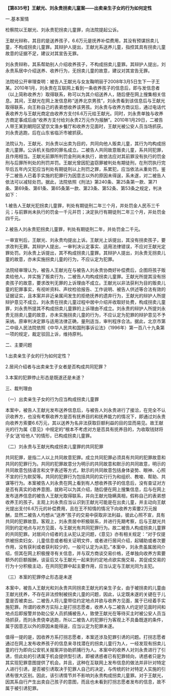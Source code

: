 **【第835号】王献光、刘永贵拐卖儿童案——出卖亲生子女的行为如何定性**

一.基本案情

检察院以王献光、刘永贵犯拐卖儿童罪，向法院提起公诉。

王献光辩称，其目的是送养孩子，6.6万元是抚养补偿费用，其没有预谋拐卖儿童，不构成拐卖儿童罪。其辩护人提出，王献光系送养儿童，指控其具有拐卖儿童故意的证据不足，建议对其宣告无罪。

刘永贵辩称，其系帮助别人介绍收养孩子，不构成拐卖儿童罪。其辩护人提出，刘永贵系居中介绍送养、收养行为，无拐卖儿童的故意，建议对其宣告无罪。

法院经公开审理查明：被告人王献光与女友鞠明丽于2008年3月5日生下一子王某。2010年1月，刘永贵在互联网上看到一条收养孩子的信息后，即与发信息者（以上简称收养方）取得联系，称可以为其介绍送养人，随后便在网上搜集相关信息。其间，王献光在网上发信息称“送养北京男孩”，刘永贵看到该信息后与王献光取得联系，向王称自己的表弟想收养该男孩。刘永贵与收养方商议后，通过电话代表收养方与王献光商定由收养方支付6.6万元给王献光。同时，刘永贵单独与收养方商定事成后由“收养方支付给刘永贵2万元作为报酬”。2010年1月29日，二被告人带王某到朝阳区望京文渔乡餐厅和收养方见面时，王献光被公安人员当场抓获。刘永贵逃跑，后在山东省临沂市被抓获。

法院认为，王献光、刘永贵以出卖为目的，共同向他人贩卖儿童，其行为均构成拐卖儿童罪。公诉机关指控的罪名成立。二被告人共同故意贩卖儿童，系共同犯罪，且作用相当。王献光前罪所判罚金刑尚未执行，故依法应对其前罪没有执行的罚金刑与后罪所判处的刑罚并罚。王献光曾因犯盗窃罪被判处有期徒刑，在刑罚执行完毕后五年内又犯应当判处有期徒刑以上刑罚之罪，系累犯，应当依法从重处罚。鉴于二被告人已着手实施的犯罪行为因意志以外的原因未得逞，系未遂，对二被告人依法可以减轻处罚。据此，法院依照《刑法》第240条、第25条第一款、第71条、第69条、第61条、第65条第一款、第23条、第52条、第53条之规定，判决如下：

1.被告人王献光犯拐卖儿童罪，判处有期徒刑二年三个月，并处罚金人民币三千元；与前罪尚未执行的罚金一千元并罚；决定执行有期徒刑二年三个月，并处罚金四千元。

2.被告人刘永贵犯拐卖儿童罪，判处有期徒刑二年，并处罚金二千元。

一审宣判后，王献光、刘永贵均提出上诉。王献光上诉提出，其没有拐卖孩子，要求改判无罪。其辩护人提出，一审判决认定事实、适用法律错误，不应对王献光定罪处罚。刘永贵上诉提出，其不构成拐卖儿童罪。其辩护人提出，刘永贵无拐卖儿童的故意，亦未实施拐卖儿童的行为，不应认定为犯罪。

法院经审理认为，被告人王献光在与被告人刘永贵协商好补偿费后，企图将孩子贩卖给他人，并实施了贩卖行为，二被告人均构成拐卖儿童罪。王献光所提其没有拐卖孩子的故意，要求改判无罪的上诉理由不成立。王献光以非法获利为目的贩卖儿童的犯罪事实，有视听资料、声纹检验报告、工作说明、被告人供述等合法有效的证据证实，且本案并非近亲属间发生的拒绝抚养的遗弃行为，王献光的辩护人所提辩护意见不成立。刘永贵在拐卖儿童过程中居中介绍并收取好处费，构成拐卖儿童罪，刘永贵所提其不构成拐卖儿童罪的上诉理由不成立。刘永贵的辩护人所提刘永贵无拐卖儿童的故意，亦未实施拐卖儿童的行为，不应认定为犯罪的辩护意见不予采纳。原审判决定罪与适用法律正确，量刑适当，审判程序合法。据此，北京市第二中级人民法院依照《中华人民共和国刑事诉讼法》（1996年）第一百八十九条第一项的规定，裁定驳回上诉，维持原判。

二、主要问题

1.出卖亲生子女的行为如何定性？

2.居间介绍者与出卖亲生子女者是否构成共同犯罪？

3.本案的犯罪停止形态是既遂还是未遂？

三、裁判理由

（一）出卖亲生子女的行为应当构成拐卖儿童罪

本案中，被告人王献光发布送养信息后，与被告人刘永贵进行了接洽，在完全不认识收养方，也没有考察收养方是否有抚养目的和抚养能力的情况下，即通过刘永贵向收养方索要6.6万元，其以送养为名非法获取巨额利益的目的显而易见。故王献光的行为属《意见》中规定的“根本不考虑对方是否具有抚养目的，为收取钱财将子女‘送’给他人”的情形，已构成拐卖儿童罪。

（二）刘永贵与王献光构成拐卖儿童罪的共同犯罪

共同犯罪，是指二人以上共同故意犯罪。成立共同犯罪必须具有共同的犯罪故意和共同的犯罪行为。共同的犯罪故意分为明示的共同故意和默示的共同故意，明示的共同故意包括语言和文字表述等方式，默示的共同故意包括身体姿势、眼神、心照不宣的行为默契等。共同的犯罪行为包括共同的实行行为和组织、教唆、帮助、共谋等行为。本案被告人刘永贵在网上看到有人想收养孩子的信息后，没有查证对方是否有真实的收养意图，就称可以为其介绍，随后便在网上搜集信息，后与在网上发布送养信息的被告人王献光取得联系，并向王献光隐瞒真相，假称自己的表弟想收养王的孩子。主观上刘永贵应当认识到王献光可能是在出卖儿童，并主动向王献光提出支付6.6万元的补偿费用，且在王不知情的情况下向收养方索要2万元报酬，显然二被告人均想从“送养”孩子的交易中获取非法利益，彼此心照不宣，具有共同的犯罪故意。客观上，刘永贵居中积极联系，并进行先期考察，后与王献光共同到约定地点与对方见面，与王献光有共同犯罪行为。故二被告人构成拐卖儿童罪的共同犯罪。对居间介绍者的主从犯认定问题，《意见》亦有相关规定：“对于仅提供被拐卖妇女、儿童信息或者相关证明文件，或者进行居间介绍，起辅助或者次要作用，没有获利或者获利较少的，一般可认定为从犯。”本案中，刘永贵虽属居间介绍，但其在网上积极搜寻有关信息，并与双方商谈交易价格，还单独向收养方索要额外的巨额报酬，谈妥后又与王献光一起来到约定地点欲实施交易，其促成交易的行为十分积极主动，在共同犯罪中起主要作用，应当认定与王献光同为主犯。

（三）本案的犯罪停止形态是未遂

本案中，被告人王献光和刘永贵共同拐卖王献光的亲生子女，由于被拐卖的儿童由王献光抚养，不存在非法控制被拐卖儿童的问题，因此，认定既未遂的关键在于儿童是否被卖出。二被告人将儿童带往约定地点并欲与收养方见面，属于已经着手实施犯罪。所谓的收养方实际上是打拐志愿者，收养人与二被告人约定好见面时间和地点后即报警并协助公安人员抓捕被告人，致使王献光在等待买主时被公安人员当场抓获，而刘永贵侥幸逃跑，所以二被告人的犯罪行为客观上不具备既遂的条件，属于因意志以外的原因未能得逞，应当认定为犯罪未遂。

值得一提的是，因收养方系打拐志愿者，本案还涉及犯罪引诱的问题。打拐志愿者通过在网上发布收养孩子的信息来寻找潜在的拐卖儿童行为人，一经发现有拐卖儿童的行为即向公安机关报案并协助抓捕行为人。本案中的收养人对刘永贵进行了引诱，但此处的引诱属于机会提供型引诱，即被诱惑者已有犯罪倾向，诱惑者只是为其实现犯罪意图提供了机会。并且，这种在互联网上发布信息的做法并非针对特定人进行引诱，是否被引诱取决于犯罪人自己的决定，与传统的针对特定人实施的引诱有很大区别。因此，该引诱情节并不影响刘永贵构成拐卖儿童罪。对于王献光，因其系自行产生出卖自己孩子的意图，而且也未看到打拐志愿者发布的信息，故不属于被引诱犯罪。
